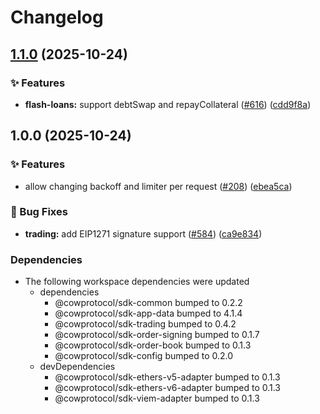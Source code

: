# Changelog

## [1.1.0](https://github.com/cowprotocol/cow-sdk/compare/sdk-flash-loans-v1.0.0...sdk-flash-loans-v1.1.0) (2025-10-24)


### ✨ Features

* **flash-loans:** support debtSwap and repayCollateral ([#616](https://github.com/cowprotocol/cow-sdk/issues/616)) ([cdd9f8a](https://github.com/cowprotocol/cow-sdk/commit/cdd9f8a3fdc73be56d727f0ec320c2f11516f778))

## 1.0.0 (2025-10-24)


### ✨ Features

* allow changing backoff and limiter per request ([#208](https://github.com/cowprotocol/cow-sdk/issues/208)) ([ebea5ca](https://github.com/cowprotocol/cow-sdk/commit/ebea5ca0858aeb89ae3e5d5407c8903c3ca5178d))


### 🐛 Bug Fixes

* **trading:** add EIP1271 signature support ([#584](https://github.com/cowprotocol/cow-sdk/issues/584)) ([ca9e834](https://github.com/cowprotocol/cow-sdk/commit/ca9e834e2b0edf8a757e01383b2218d5ecfbe25e))


### Dependencies

* The following workspace dependencies were updated
  * dependencies
    * @cowprotocol/sdk-common bumped to 0.2.2
    * @cowprotocol/sdk-app-data bumped to 4.1.4
    * @cowprotocol/sdk-trading bumped to 0.4.2
    * @cowprotocol/sdk-order-signing bumped to 0.1.7
    * @cowprotocol/sdk-order-book bumped to 0.1.3
    * @cowprotocol/sdk-config bumped to 0.2.0
  * devDependencies
    * @cowprotocol/sdk-ethers-v5-adapter bumped to 0.1.3
    * @cowprotocol/sdk-ethers-v6-adapter bumped to 0.1.3
    * @cowprotocol/sdk-viem-adapter bumped to 0.1.3
